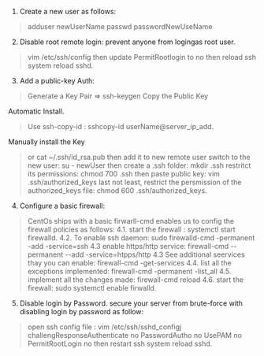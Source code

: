 1. Create a new user as follows:
> adduser newUserName
> passwd passwordNewUseName

2. Disable root remote login: prevent anyone from logingas root user.
> vim /etc/ssh/config then update
> PermitRootlogin to no then reload ssh
> system reload sshd.

3. Add a public-key Auth:
> Generate a Key Pair => ssh-keygen 
> Copy the Public Key

Automatic Install.
  > Use ssh-copy-id : sshcopy-id userName@server\_ip\_add.

Manually install the Key
  > or cat ~/.ssh/id\_rsa.pub then add it to new remote user 
  > switch to the new user: su - newUser
  > then create a .ssh folder: mkdir .ssh
  > restritct its permissions: chmod 700 .ssh
  > then paste public key: vim .ssh/authorized\_keys
  > last not least, restrict the persmission of the authorized\_keys file: chmod 600 .ssh/authorized\_keys.


4. Configure a basic firewall:
> CentOs ships with a basic firwarll-cmd enables us to config the firewall policies as follows:
 4.1. start the firewall : systemctl start firewalld.
 4.2. To enable ssh daemon: sudo firewalld-cmd -permanent -add -service=ssh
 4.3 enable https/http service: firewall-cmd --permanent --add -service=htpps/http
 4.3 See additional seervices thay you can enable: firewall-cmd -get-services
 4.4. list all the exceptions implemented: firewall-cmd -permanent -list\_all
 4.5. implement all the changes made: firewall-cmd reload
 4.6. start the firewall: sudo systemctl enable firwalld.
 
 5. Disable login by Password. secure your server from brute-force with disabling login by password as follow:
 > open ssh config file : vim /etc/ssh/sshd\_configj
 > challengResponseAuthenticate no
 > PasswordAutho no
 > UsePAM no 
> PermitRootLogin no then restart ssh system reload sshd.
